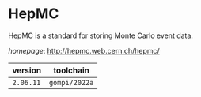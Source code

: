 # HepMC

HepMC is a standard for storing Monte Carlo event data.

*homepage*: <http://hepmc.web.cern.ch/hepmc/>

version | toolchain
--------|----------
``2.06.11`` | ``gompi/2022a``
